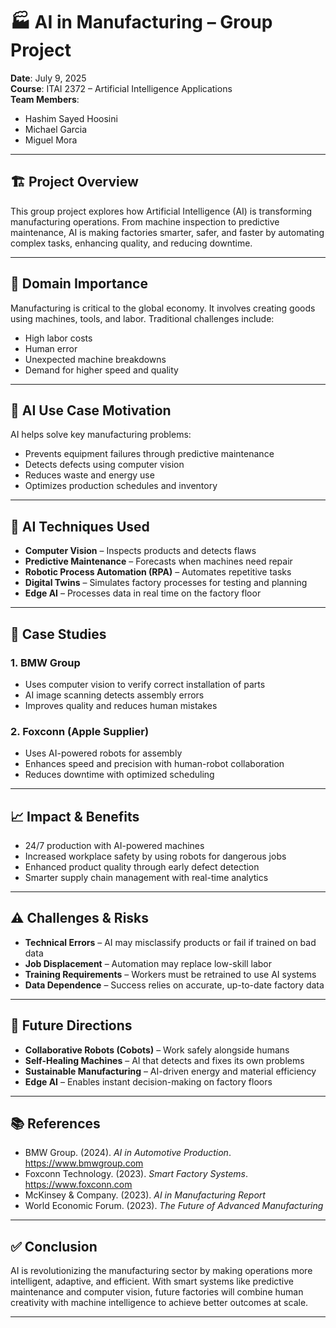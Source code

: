 # 🏭 AI in Manufacturing – Group Project

**Date**: July 9, 2025  
**Course**: ITAI 2372 – Artificial Intelligence Applications  
**Team Members**:  
- Hashim Sayed Hoosini  
- Michael Garcia  
- Miguel Mora  

---

## 🏗️ Project Overview

This group project explores how Artificial Intelligence (AI) is transforming manufacturing operations. From machine inspection to predictive maintenance, AI is making factories smarter, safer, and faster by automating complex tasks, enhancing quality, and reducing downtime.

---

## 🔧 Domain Importance

Manufacturing is critical to the global economy. It involves creating goods using machines, tools, and labor. Traditional challenges include:

- High labor costs  
- Human error  
- Unexpected machine breakdowns  
- Demand for higher speed and quality  

---

## 🎯 AI Use Case Motivation

AI helps solve key manufacturing problems:

- Prevents equipment failures through predictive maintenance  
- Detects defects using computer vision  
- Reduces waste and energy use  
- Optimizes production schedules and inventory  

---

## 🧠 AI Techniques Used

- **Computer Vision** – Inspects products and detects flaws  
- **Predictive Maintenance** – Forecasts when machines need repair  
- **Robotic Process Automation (RPA)** – Automates repetitive tasks  
- **Digital Twins** – Simulates factory processes for testing and planning  
- **Edge AI** – Processes data in real time on the factory floor  

---

## 🔬 Case Studies

### 1. BMW Group
- Uses computer vision to verify correct installation of parts  
- AI image scanning detects assembly errors  
- Improves quality and reduces human mistakes  

### 2. Foxconn (Apple Supplier)
- Uses AI-powered robots for assembly  
- Enhances speed and precision with human-robot collaboration  
- Reduces downtime with optimized scheduling  

---

## 📈 Impact & Benefits

- 24/7 production with AI-powered machines  
- Increased workplace safety by using robots for dangerous jobs  
- Enhanced product quality through early defect detection  
- Smarter supply chain management with real-time analytics  

---

## ⚠️ Challenges & Risks

- **Technical Errors** – AI may misclassify products or fail if trained on bad data  
- **Job Displacement** – Automation may replace low-skill labor  
- **Training Requirements** – Workers must be retrained to use AI systems  
- **Data Dependence** – Success relies on accurate, up-to-date factory data  

---

## 🔮 Future Directions

- **Collaborative Robots (Cobots)** – Work safely alongside humans  
- **Self-Healing Machines** – AI that detects and fixes its own problems  
- **Sustainable Manufacturing** – AI-driven energy and material efficiency  
- **Edge AI** – Enables instant decision-making on factory floors  

---

## 📚 References

- BMW Group. (2024). *AI in Automotive Production*. https://www.bmwgroup.com  
- Foxconn Technology. (2023). *Smart Factory Systems*. https://www.foxconn.com  
- McKinsey & Company. (2023). *AI in Manufacturing Report*  
- World Economic Forum. (2023). *The Future of Advanced Manufacturing*  

---

## ✅ Conclusion

AI is revolutionizing the manufacturing sector by making operations more intelligent, adaptive, and efficient. With smart systems like predictive maintenance and computer vision, future factories will combine human creativity with machine intelligence to achieve better outcomes at scale.

---
